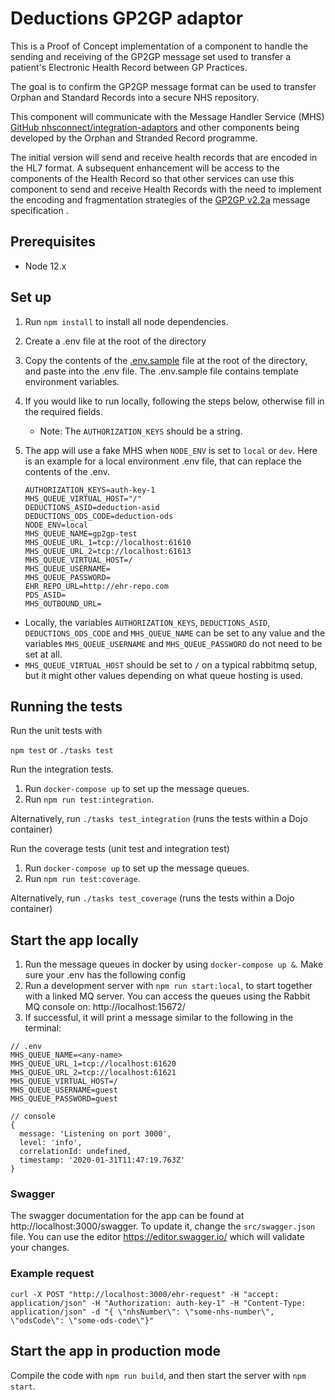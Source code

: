# Deductions GP2GP adaptor

This is a Proof of Concept implementation of a component to handle the sending and receiving of the GP2GP message set used to transfer a patient's Electronic Health Record between GP Practices.

The goal is to confirm the GP2GP message format can be used to transfer Orphan and Standard Records into a secure NHS repository.

This component will communicate with the Message Handler Service (MHS) [GitHub nhsconnect/integration-adaptors](https://github.com/nhsconnect/integration-adaptors) and other components being developed by the Orphan and Stranded Record programme.

The initial version will send and receive health records that are encoded in the HL7 format. A subsequent enhancement will be access to the components of the Health Record so that other services can use this component to send and receive Health Records with the need to implement the encoding and fragmentation strategies of the [GP2GP v2.2a](https://data.developer.nhs.uk/dms/mim/6.3.01/Domains/GP2GP/Document%20files/GP2GP%20IM.htm) message specification .

## Prerequisites

- Node 12.x

## Set up

1. Run `npm install` to install all node dependencies.
2. Create a .env file at the root of the directory
3. Copy the contents of the [.env.sample](./.env.sample) file at the root of the directory, and paste into the .env file. The .env.sample file contains template environment variables.
4. If you would like to run locally, following the steps below, otherwise fill in the required fields.
   - Note: The `AUTHORIZATION_KEYS` should be a string.
5. The app will use a fake MHS when `NODE_ENV` is set to `local` or `dev`. Here is an example for a local environment .env file, that can replace the contents of the .env.

   ```
   AUTHORIZATION_KEYS=auth-key-1
   MHS_QUEUE_VIRTUAL_HOST="/"
   DEDUCTIONS_ASID=deduction-asid
   DEDUCTIONS_ODS_CODE=deduction-ods
   NODE_ENV=local
   MHS_QUEUE_NAME=gp2gp-test
   MHS_QUEUE_URL_1=tcp://localhost:61610
   MHS_QUEUE_URL_2=tcp://localhost:61613
   MHS_QUEUE_VIRTUAL_HOST=/
   MHS_QUEUE_USERNAME=
   MHS_QUEUE_PASSWORD=
   EHR_REPO_URL=http://ehr-repo.com
   PDS_ASID=
   MHS_OUTBOUND_URL=
   ```

- Locally, the variables `AUTHORIZATION_KEYS`, `DEDUCTIONS_ASID`, `DEDUCTIONS_ODS_CODE` and `MHS_QUEUE_NAME` can be set
  to any value and the variables `MHS_QUEUE_USERNAME` and `MHS_QUEUE_PASSWORD` do not need to be set at
  all.
- `MHS_QUEUE_VIRTUAL_HOST` should be set to `/` on a typical rabbitmq setup, but it might other values depending on what queue hosting is used.

## Running the tests

Run the unit tests with

`npm test` or `./tasks test`

Run the integration tests.

1. Run `docker-compose up` to set up the message queues. 
2. Run `npm run test:integration`.

Alternatively, run `./tasks test_integration` (runs the tests within a Dojo container)

Run the coverage tests (unit test and integration test)

1. Run `docker-compose up` to set up the message queues.
2. Run `npm run test:coverage`.

Alternatively, run `./tasks test_coverage` (runs the tests within a Dojo container)

## Start the app locally

1. Run the message queues in docker by using `docker-compose up &`. Make sure your .env has the following config
2. Run a development server with `npm run start:local`, to start together with a linked MQ server. You can access the queues using the Rabbit MQ console on: http://localhost:15672/
3. If successful, it will print a message similar to the following in the terminal:


```.env
// .env
MHS_QUEUE_NAME=<any-name>
MHS_QUEUE_URL_1=tcp://localhost:61620
MHS_QUEUE_URL_2=tcp://localhost:61621
MHS_QUEUE_VIRTUAL_HOST=/
MHS_QUEUE_USERNAME=guest
MHS_QUEUE_PASSWORD=guest
```

```
// console
{
  message: 'Listening on port 3000',
  level: 'info',
  correlationId: undefined,
  timestamp: '2020-01-31T11:47:19.763Z'
}
```

### Swagger

The swagger documentation for the app can be found at http://localhost:3000/swagger. To update it, change the
`src/swagger.json` file. You can use the editor https://editor.swagger.io/ which will validate your changes.

### Example request

```
curl -X POST "http://localhost:3000/ehr-request" -H "accept: application/json" -H "Authorization: auth-key-1" -H "Content-Type: application/json" -d "{ \"nhsNumber\": \"some-nhs-number\", \"odsCode\": \"some-ods-code\"}"
```

## Start the app in production mode

Compile the code with `npm run build`, and then start the server with `npm start`.
